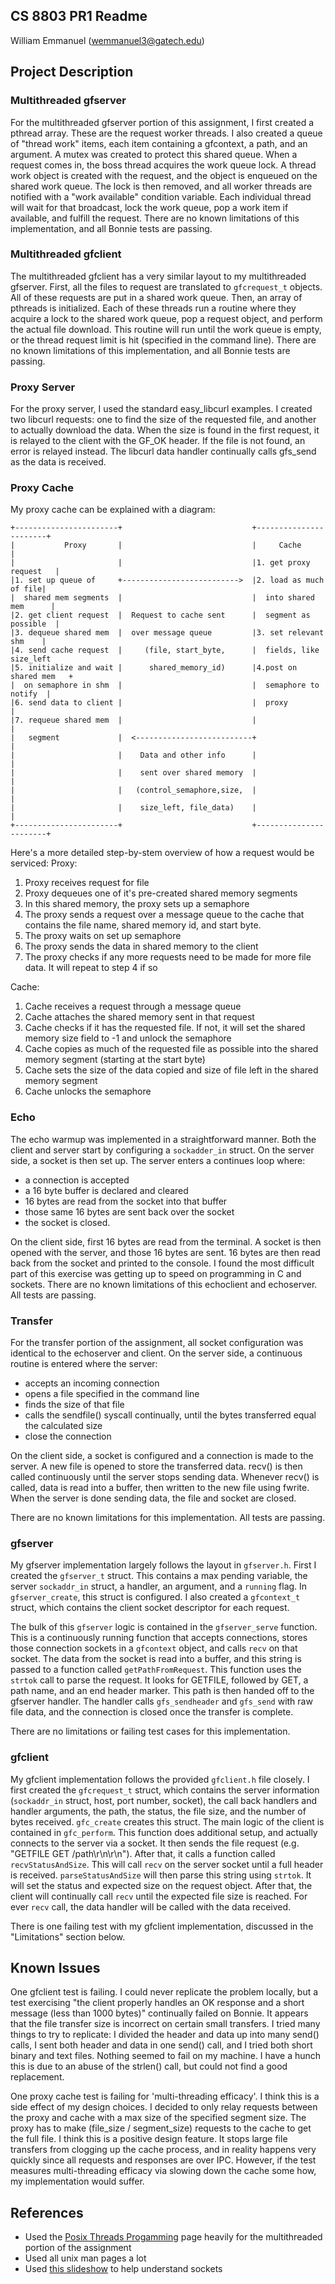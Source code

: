 ## CS 8803 PR1 Readme
William Emmanuel (wemmanuel3@gatech.edu)

## Project Description

### Multithreaded gfserver
For the multithreaded gfserver portion of this assignment, I first created a pthread array. These are the request worker threads. I also created a queue of "thread work" items, each item containing a gfcontext, a path, and an argument. A mutex was created to protect this shared queue. When a request comes in, the boss thread acquires the work queue lock. A thread work object is created with the request, and the object is enqueued on the shared work queue. The lock is then removed, and all worker threads are notified with a "work available" condition variable. Each individual thread will wait for that broadcast, lock the work queue, pop a work item if available, and fulfill the request. There are no known limitations of this implementation, and all Bonnie tests are passing.

### Multithreaded gfclient
The multithreaded gfclient has a very similar layout to my multithreaded gfserver. First, all the files to request are translated to `gfcrequest_t` objects. All of these requests are put in a shared work queue. Then, an array of pthreads is initialized. Each of these threads run a routine where they acquire a lock to the shared work queue, pop a request object, and perform the actual file download. This routine will run until the work queue is empty, or the thread request limit is hit (specified in the command line). There are no known limitations of this implementation, and all Bonnie tests are passing.

### Proxy Server
For the proxy server, I used the standard easy_libcurl examples. I created two libcurl requests: one to find the size of the requested file, and another to actually download the data. When the size is found in the first request, it is relayed to the client with the GF_OK header. If the file is not found, an error is relayed instead. The libcurl data handler continually calls gfs_send as the data is received.

### Proxy Cache
My proxy cache can be explained with a diagram:

```
+-----------------------+                             +-----------------------+
|           Proxy       |                             |     Cache             |
|                       |                             |1. get proxy request   |
|1. set up queue of     +-------------------------->  |2. load as much of file|
|  shared mem segments  |                             |  into shared mem      |
|2. get client request  |  Request to cache sent      |  segment as possible  |
|3. dequeue shared mem  |  over message queue         |3. set relevant shm    |
|4. send cache request  |     (file, start_byte,      |  fields, like size_left
|5. initialize and wait |      shared_memory_id)      |4.post on shared mem   +
|  on semaphore in shm  |                             |  semaphore to notify  |
|6. send data to client |                             |  proxy                |
|7. requeue shared mem  |                             |                       |
|   segment             |  <--------------------------+                       |
|                       |    Data and other info      |                       |
|                       |    sent over shared memory  |                       |
|                       |   (control_semaphore,size,  |                       |
|                       |    size_left, file_data)    |                       |
+-----------------------+                             +-----------------------+
```

Here's a more detailed step-by-stem overview of how a request would be serviced:
Proxy:
1. Proxy receives request for file
2. Proxy dequeues one of it's pre-created shared memory segments
3. In this shared memory, the proxy sets up a semaphore
4. The proxy sends a request over a message queue to the cache that contains the file name, shared memory id, and start byte.
5. The proxy waits on set up semaphore
6. The proxy sends the data in shared memory to the client
7. The proxy checks if any more requests need to be made for more file data. It will repeat to step 4 if so

Cache:
1. Cache receives a request through a message queue
2. Cache attaches the shared memory sent in that request
3. Cache checks if it has the requested file. If not, it will set the shared memory size field to -1 and unlock the semaphore
4. Cache copies as much of the requested file as possible into the shared memory segment (starting at the start byte)
5. Cache sets the size of the data copied and size of file left in the shared memory segment
6. Cache unlocks the semaphore

### Echo
The echo warmup was implemented in a straightforward manner. Both the client and server start by configuring a `sockadder_in` struct. On the server side, a socket is then set up. The server enters a continues loop where:

* a connection is accepted
* a 16 byte buffer is declared and cleared
* 16 bytes are read from the socket into that buffer
* those same 16 bytes are sent back over the socket
* the socket is closed.

On the client side, first 16 bytes are read from the terminal. A socket is then opened with the server, and those 16 bytes are sent. 16 bytes are then read back from the socket and printed to the console.
I found the most difficult part of this exercise was getting up to speed on programming in C and sockets. There are no known limitations of this echoclient and echoserver. All tests are passing.

### Transfer
For the transfer portion of the assignment, all socket configuration was identical to the echoserver and client. On the server side, a continuous routine is entered where the server:

* accepts an incoming connection
* opens a file specified in the command line
* finds the size of that file
* calls the sendfile() syscall continually, until the bytes transferred equal the calculated size
* close the connection

On the client side, a socket is configured and a connection is made to the server. A new file is opened to store the transferred data. recv() is then called continuously until the server stops sending data. Whenever recv() is called, data is read into a buffer, then written to the new file using fwrite. When the server is done sending data, the file and socket are closed.

There are no known limitations for this implementation. All tests are passing.

### gfserver
My gfserver implementation largely follows the layout in `gfserver.h`. First I created the `gfserver_t` struct. This contains a max pending variable, the server `sockaddr_in` struct, a handler, an argument, and a `running` flag. In `gfserver_create`, this struct is configured. I also created a `gfcontext_t` struct, which contains the client socket descriptor for each request.

The bulk of this `gfserver` logic is contained in the `gfserver_serve` function. This is a continuously running function that accepts connections, stores those connection sockets in a `gfcontext` object, and calls `recv` on that socket. The data from the socket is read into a buffer, and this string is passed to a function called `getPathFromRequest`. This function uses the `strtok` call to parse the request. It looks for GETFILE, followed by GET, a path name, and an end header marker. This path is then handed off to the gfserver handler. The handler calls `gfs_sendheader` and `gfs_send` with raw file data, and the connection is closed once the transfer is complete.

There are no limitations or failing test cases for this implementation.

### gfclient
My gfclient implementation follows the provided `gfclient.h` file closely. I first created the `gfcrequest_t` struct, which contains the server information (`sockaddr_in` struct, host, port number, socket), the call back handlers and handler arguments, the path, the status, the file size, and the number of bytes received. `gfc_create` creates this struct. The main logic of the client is contained in `gfc_perform`. This function does additional setup, and actually connects to the server via a socket. It then sends the file request (e.g. "GETFILE GET /path\r\n\r\n"). After that, it calls a function called `recvStatusAndSize`. This will call `recv` on the server socket until a full header is received. `parseStatusAndSize` will then parse this string using `strtok`. It will set the status and expected size on the request object. After that, the client will continually call `recv` until the expected file size is reached. For ever `recv` call, the data handler will be called with the data received.

There is one failing test with my gfclient implementation, discussed in the "Limitations" section below.

## Known Issues
One gfclient test is failing. I could never replicate the problem locally, but a test exercising "the client properly handles an OK response and a short message (less than 1000 bytes)" continually failed on Bonnie. It appears that the file transfer size is incorrect on certain small transfers. I tried many things to try to replicate: I divided the header and data up into many send() calls, I sent both header and data in one send() call, and I tried both short binary and text files. Nothing seemed to fail on my machine. I have a hunch this is due to an abuse of the strlen() call, but could not find a good replacement.

One proxy cache test is failing for 'multi-threading efficacy'. I think this is a side effect of my design choices. I decided to only relay requests between the proxy and cache with a max size of the specified segment size. The proxy has to make (file_size / segment_size) requests to the cache to get the full file. I think this is a positive design feature. It stops large file transfers from clogging up the cache process, and in reality happens very quickly since all requests and responses are over IPC. However, if the test measures multi-threading efficacy via slowing down the cache some how, my implementation would suffer.   


## References
* Used the [Posix Threads Progamming](https://computing.llnl.gov/tutorials/pthreads/#ConVarSignal) page heavily for the multithreaded portion of the assignment
* Used all unix man pages a lot
* Used [this slideshow](http://www.csd.uoc.gr/~hy556/material/tutorials/cs556-3rd-tutorial.pdf) to help understand sockets
